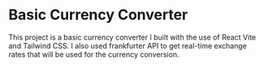# Basic Currency Converter
This project is a basic currency converter I built with the use of React Vite and Tailwind CSS.
I also used frankfurter API to get real-time exchange rates that will be used for the currency conversion. 